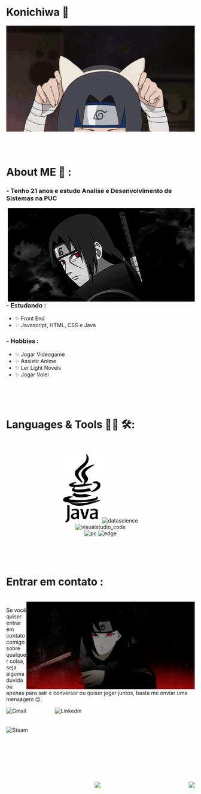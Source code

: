 # Konichiwa 👋

<div align="center">
<img hight="300" width="700" alt="GIF" align="center" src="https://github.com/ArturMoreiraDeCarvalho/ArturMoreiraDeCarvalho/blob/main/assets/itachi.gif">
</div>

</br>
</br>
</br>


# About ME 💬 :

### - Tenho 21 anos e estudo Analise e Desenvolvimento de Sistemas na PUC

<img hight="400" width="500" alt="GIF" align="right" src="https://github.com/ArturMoreiraDeCarvalho/ArturMoreiraDeCarvalho/blob/main/assets/02c0c400904938c3f9f57eacb8743fa3.gif">

### - Estudando :
- ✨ Front End
- ✨ Javascript, HTML, CSS e Java

### - Hobbies : 
- ✨ Jogar Videogame
- ✨ Assistir Anime
- ✨ Ler Light Novels
- ✨ Jogar Volei

</br>
</br>
</br>



# Languages & Tools 👨‍💻 🛠:
</br>

<p align="center">

<!-- For more icons please follow  https://github.com/MikeCodesDotNET/ColoredBadges -->

<img src="https://github.com/Xx-Ashutosh-xX/Xx-Ashutosh-xX/blob/master/assets/icons/java.png" alt="java"  width="100" hight="50">
<img src="https://github.com/Xx-Ashutosh-xX/Xx-Ashutosh-xX/blob/master/assets/icons/datascience.png" alt="datascience" width="180" hight="50">
</br>
<img src="https://github.com/Xx-Ashutosh-xX/Xx-Ashutosh-xX/blob/master/assets/icons/visualstudio_code.png" alt="visualstudio_code" width="240" hight="50">
</br>
<img src="https://github.com/Xx-Ashutosh-xX/Xx-Ashutosh-xX/blob/master/assets/icons/pc.png" alt="pc" width="100" hight="50">
<img src="https://github.com/Xx-Ashutosh-xX/Xx-Ashutosh-xX/blob/master/assets/icons/edge.png" alt="edge" width="100" hight="50">

</p>
</br>
</br>
</br>



# Entrar em contato :

<p>
 </br>


<img hight="320" width="450" align="right" alt="GIF" src="https://github.com/ArturMoreiraDeCarvalho/ArturMoreiraDeCarvalho/blob/main/assets/d170c4a28d1552c8382fadb824d6d3e1.gif">


Se você quiser entrar em contato comigo sobre qualquer coisa, seja alguma dúvida ou apenas para sair e conversar ou quiser jogar juntos, basta me enviar uma mensagem 😉.

<a target="_blank" href="mailto:arturmais123@gmail.com">
 <img align="left" alt="Gmail" width="130" hight="100" src="https://github.com/Xx-Ashutosh-xX/Xx-Ashutosh-xX/blob/master/assets/icons/gmail.png" />
</a>
<a target="_blank" href="https://www.linkedin.com/in/artur-moreira-de-carvalho-57b2a028a/">
  <img align="left" alt="Linkedin" width="150" hight="100" src="https://github.com/Xx-Ashutosh-xX/Xx-Ashutosh-xX/blob/master/assets/icons/linkedin.png" />
</br>
</br>
</br>
</a>

<a target="_blank" href="https://steamcommunity.com/profiles/76561198172081017/">
  <img align="left" alt="Steam" width="130" hight="100" src="https://github.com/Xx-Ashutosh-xX/Xx-Ashutosh-xX/blob/master/assets/icons/steam.png" />
</a>
 </p>
 

</br>
</br>
</br>
</br>
</br>
</br>
</br>



<p align="center" >  
  <a href="https://github.com/anuraghazra/github-readme-stats"> 
<img  src="https://github-readme-stats.vercel.app/api?username=ArturMoreiraDeCarvalho&&show_icons=true&theme=radical"/>
<img align="right" height="180em" src="https://github-readme-stats.vercel.app/api/top-langs/?username=ArturMoreiraDeCarvalho&layout=compact&langs_count=16&theme=great-gatsby"/>
  </a>
  </p>


